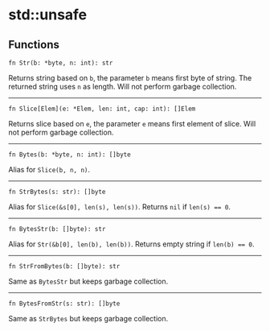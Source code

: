 # std::unsafe

## Functions

```jule
fn Str(b: *byte, n: int): str
```
Returns string based on `b`, the parameter `b` means first byte of string. The returned string uses `n` as length. Will not perform garbage collection.

---

```jule
fn Slice[Elem](e: *Elem, len: int, cap: int): []Elem
```
Returns slice based on `e`, the parameter `e` means first element of slice. Will not perform garbage collection.

---

```jule
fn Bytes(b: *byte, n: int): []byte
```
Alias for `Slice(b, n, n)`.

---

```jule
fn StrBytes(s: str): []byte
```
Alias for `Slice(&s[0], len(s), len(s))`. Returns `nil` if `len(s) == 0`.

---

```jule
fn BytesStr(b: []byte): str
```
Alias for `Str(&b[0], len(b), len(b))`. Returns empty string if `len(b) == 0`.

---

```jule
fn StrFromBytes(b: []byte): str
```
Same as `BytesStr` but keeps garbage collection.

---

```jule
fn BytesFromStr(s: str): []byte
```
Same as `StrBytes` but keeps garbage collection.